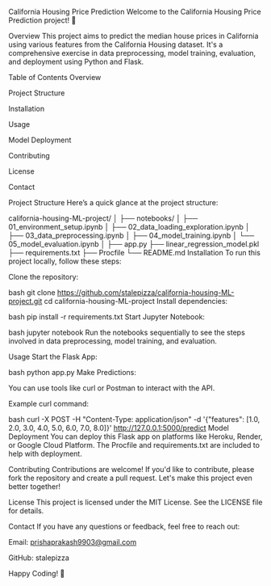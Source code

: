 California Housing Price Prediction
Welcome to the California Housing Price Prediction project! 🚀

Overview
This project aims to predict the median house prices in California using various features from the California Housing dataset. It's a comprehensive exercise in data preprocessing, model training, evaluation, and deployment using Python and Flask.

Table of Contents
Overview

Project Structure

Installation

Usage

Model Deployment

Contributing

License

Contact

Project Structure
Here’s a quick glance at the project structure:

california-housing-ML-project/
│
├── notebooks/
│   ├── 01_environment_setup.ipynb
│   ├── 02_data_loading_exploration.ipynb
│   ├── 03_data_preprocessing.ipynb
│   ├── 04_model_training.ipynb
│   └── 05_model_evaluation.ipynb
│
├── app.py
├── linear_regression_model.pkl
├── requirements.txt
├── Procfile
└── README.md
Installation
To run this project locally, follow these steps:

Clone the repository:

bash
git clone https://github.com/stalepizza/california-housing-ML-project.git
cd california-housing-ML-project
Install dependencies:

bash
pip install -r requirements.txt
Start Jupyter Notebook:

bash
jupyter notebook
Run the notebooks sequentially to see the steps involved in data preprocessing, model training, and evaluation.

Usage
Start the Flask App:

bash
python app.py
Make Predictions:

You can use tools like curl or Postman to interact with the API.

Example curl command:

bash
curl -X POST -H "Content-Type: application/json" -d '{"features": [1.0, 2.0, 3.0, 4.0, 5.0, 6.0, 7.0, 8.0]}' http://127.0.0.1:5000/predict
Model Deployment
You can deploy this Flask app on platforms like Heroku, Render, or Google Cloud Platform. The Procfile and requirements.txt are included to help with deployment.

Contributing
Contributions are welcome! If you'd like to contribute, please fork the repository and create a pull request. Let's make this project even better together!

License
This project is licensed under the MIT License. See the LICENSE file for details.

Contact
If you have any questions or feedback, feel free to reach out:

Email: prishaprakash9903@gmail.com

GitHub: stalepizza

Happy Coding! 🎉
